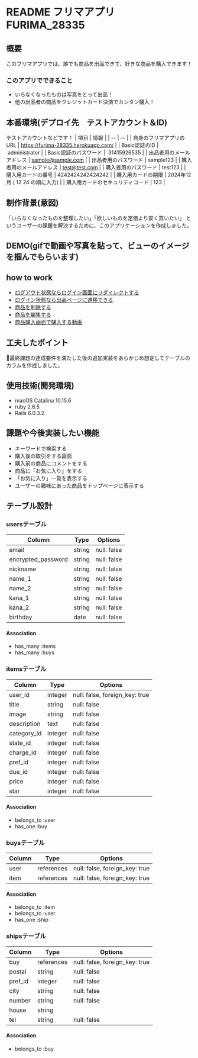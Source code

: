# README フリマアプリ FURIMA_28335

## 概要
このフリマアプリでは、誰でも商品を出品できて、好きな商品を購入できます！
### このアプリでできること
- いらなくなったものは写真をとって出品！
- 他の出品者の商品をクレジットカード決済でカンタン購入！

## 本番環境(デプロイ先　テストアカウント＆ID)
テストアカウントなどです！
| 項目  | 情報 |
| --  | --  |
| 自身のフリマアプリのURL | https://furima-28335.herokuapp.com/ |
| Basic認証のID |  administrator |
| Basic認証のパスワード |  31415926535 |
| 出品者用のメールアドレス | sample@sample.com |
| 出品者用のパスワード | sample123 |
| 購入者用のメールアドレス | test@test.com |
| 購入者用のパスワード | test123 |
| 購入用カードの番号 | 4242424242424242 |
| 購入用カードの期限 | 2024年12月 ( 12 24 の順に入力) |
| 購入用カードのセキュリティコード | 123 |


## 制作背景(意図)

「いらなくなったものを整理したい」「欲しいものを定価より安く買いたい」
というユーザーの課題を解決するために、このアプリケーションを作成しました。

## DEMO(gifで動画や写真を貼って、ビューのイメージを掴んでもらいます)

## how to work
- [ログアウト状態ならログイン画面にリダイレクトする](https://gyazo.com/7d31bfccbc1c3c539ecc3b6aa51cdbc1)
- [ログイン状態なら出品ページに遷移できる](https://gyazo.com/38536edc7ba20d85f9542084a109dc2b)
- [商品を削除する](https://gyazo.com/9384d7cde4bd34fb4255bdddc53878bc)
- [商品を編集する](https://gyazo.com/b4579251c3a30e36783201a1b7ae9149)
- [商品購入画面で購入する動画](https://gyazo.com/1e58a1099dff128c92bde51520752846)

## 工夫したポイント

最終課題の達成要件を満たした後の追加実装をあらかじめ想定してテーブルのカラムを作成しました。

## 使用技術(開発環境)

- macOS Catalina 10.15.6
- ruby 2.6.5
- Rails 6.0.3.2

## 課題や今後実装したい機能

- キーワードで検索する
- 購入後の取引をする画面
- 購入前の商品にコメントをする
- 商品に「お気に入り」をする
- 「お気に入り」一覧を表示する
- ユーザーの趣味にあった商品をトップページに表示する

## テーブル設計

### usersテーブル

| Column             | Type   | Options     |
| ------------------ | ------ | ----------- |
| email              | string | null: false |
| encrypted_password | string | null: false |
| nickname           | string | null: false |
| name_1             | string | null: false |
| name_2             | string | null: false |
| kana_1             | string | null: false |
| kana_2             | string | null: false |
| birthday           | date   | null: false |

#### Association

- has_many :items
- has_many :buys

### itemsテーブル

| Column      | Type    | Options                        |
| ----------- | ------- | ------------------------------ |
| user_id     | integer | null: false, foreign_key: true |
| title       | string  | null: false                    |
| image       | string  | null: false                    |
| description | text    | null: false                    |
| category_id | integer | null: false                    |
| state_id    | integer | null: false                    |
| charge_id   | integer | null: false                    |
| pref_id     | integer | null: false                    |
| due_id      | integer | null: false                    |
| price       | integer | null: false                    |
| star        | integer | null: false                    |

#### Association

- belongs_to :user
- has_one :buy

### buysテーブル

| Column | Type       | Options                        |
| ------ | ---------- | ------------------------------ |
| user   | references | null: false, foreign_key: true |
| item   | references | null: false, foreign_key: true |

#### Association

- belongs_to :item
- belongs_to :user
- has_one :ship

### shipsテーブル

| Column  | Type       | Options                        |
| ------- | ---------- | ------------------------------ |
| buy     | references | null: false, foreign_key: true |
| postal  | string     | null: false                    |
| pref_id | integer    | null: false                    |
| city    | string     | null: false                    |
| number  | string     | null: false                    |
| house   | string     |                                |
| tel     | string     | null: false                    |

#### Association

- belongs_to :buy
